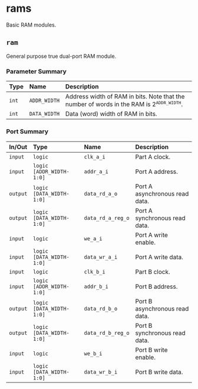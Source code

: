# rams
Basic RAM modules.

## `ram`
General purpose true dual-port RAM module.

### Parameter Summary
|Type   |Name         |Description                                                                                          |
|:------|:------------|:----------------------------------------------------------------------------------------------------|
|`int`  |`ADDR_WIDTH` |Address width of RAM in bits. Note that the number of words in the RAM is 2<sup>`ADDR_WIDTH`</sup>.  |
|`int`  |`DATA_WIDTH` |Data (word) width of RAM in bits.                                                                    |

### Port Summary
|In/Out|Type|Name|Description|
|:--------|:------------------------|:------------------|:------------------------------|
|`input`  |`logic`                  |`clk_a_i`          |Part A clock.                  |
|`input`  |`logic [ADDR_WIDTH-1:0]` |`addr_a_i`         |Port A address.                |
|`output` |`logic [DATA_WIDTH-1:0]` |`data_rd_a_o`      |Port A asynchronous read data. |
|`output` |`logic [DATA_WIDTH-1:0]` |`data_rd_a_reg_o`  |Port A synchronous read data.  |
|`input`  |`logic`                  |`we_a_i`           |Port A write enable.           |
|`input`  |`logic [DATA_WIDTH-1:0]` |`data_wr_a_i`      |Port A write data.             |
|`input`  |`logic`                  |`clk_b_i`          |Part B clock.                  |
|`input`  |`logic [ADDR_WIDTH-1:0]` |`addr_b_i`         |Port B address.                |
|`output` |`logic [DATA_WIDTH-1:0]` |`data_rd_b_o`      |Port B asynchronous read data. |
|`output` |`logic [DATA_WIDTH-1:0]` |`data_rd_b_reg_o`  |Port B synchronous read data.  |
|`input`  |`logic`                  |`we_b_i`           |Port B write enable.           |
|`input`  |`logic [DATA_WIDTH-1:0]` |`data_wr_b_i`      |Port B write data.             |
